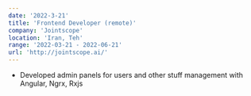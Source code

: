 ```yaml
---
date: '2022-3-21'
title: 'Frontend Developer (remote)'
company: 'Jointscope'
location: 'Iran, Teh'
range: '2022-03-21 - 2022-06-21'
url: 'http://jointscope.ai/'
---
```


- Developed admin panels for users and other stuff management with Angular, Ngrx, Rxjs

